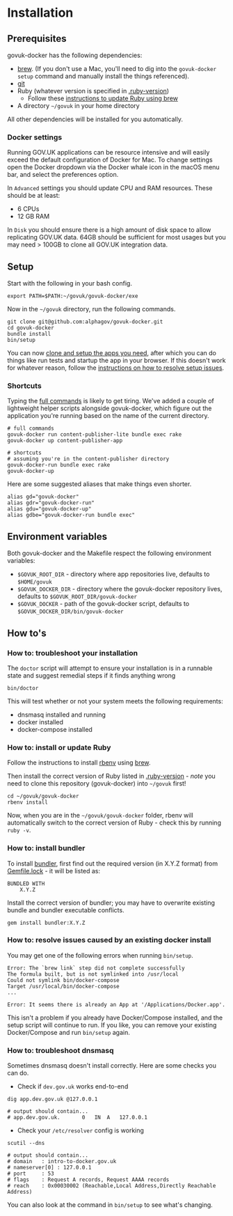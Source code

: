 # Installation

## Prerequisites

govuk-docker has the following dependencies:

- [brew](https://brew.sh/). (If you don't use a Mac, you'll need to dig into the `govuk-docker setup` command and manually install the things referenced).
- [git](https://git-scm.com)
- Ruby (whatever version is specified in [.ruby-version](https://github.com/alphagov/govuk-docker/blob/master/.ruby-version))
  - Follow these [instructions to update Ruby using brew](#how-to-install-or-update-ruby)
- A directory `~/govuk` in your home directory

All other dependencies will be installed for you automatically.

### Docker settings
Running GOV.UK applications can be resource intensive and will easily exceed the default configuration of Docker for Mac. To change settings open the Docker dropdown via the Docker whale icon in the macOS menu bar, and select the preferences option.

In `Advanced` settings you should update CPU and RAM resources. These should be at least:

* 6 CPUs
* 12 GB RAM

In `Disk` you should ensure there is a high amount of disk space to allow replicating GOV.UK data. 64GB should be sufficient for most usages but you may need > 100GB to clone all GOV.UK integration data.

## Setup

Start with the following in your bash config.

```
export PATH=$PATH:~/govuk/govuk-docker/exe
```

Now in the `~/govuk` directory, run the following commands.

```
git clone git@github.com:alphagov/govuk-docker.git
cd govuk-docker
bundle install
bin/setup
```

You can now [clone and setup the apps you need](../README.md#Usage), after which you can do things like run tests and startup the app in your browser. If this doesn't work for whatever reason, follow the [instructions on how to resolve setup issues](#how-tos).

### Shortcuts

Typing the [full commands](../README.md#usage) is likely to get tiring. We've added a couple of lightweight helper scripts alongside govuk-docker, which figure out the application you're running based on the name of the current directory.

```
# full commands
govuk-docker run content-publisher-lite bundle exec rake
govuk-docker up content-publisher-app

# shortcuts
# assuming you're in the content-publisher directory
govuk-docker-run bundle exec rake
govuk-docker-up
```

Here are some suggested aliases that make things even shorter.

```
alias gd="govuk-docker"
alias gdr="govuk-docker-run"
alias gdu="govuk-docker-up"
alias gdbe="govuk-docker-run bundle exec"
```

## Environment variables

Both govuk-docker and the Makefile respect the following environment variables:

- `$GOVUK_ROOT_DIR` - directory where app repositories live, defaults to `$HOME/govuk`
- `$GOVUK_DOCKER_DIR` - directory where the govuk-docker repository lives, defaults to `$GOVUK_ROOT_DIR/govuk-docker`
- `$GOVUK_DOCKER` - path of the govuk-docker script, defaults to `$GOVUK_DOCKER_DIR/bin/govuk-docker`

## How to's

### How to: troubleshoot your installation

The `doctor` script will attempt to ensure your installation is in a runnable
state and suggest remedial steps if it finds anything wrong

```
bin/doctor
```

This will test whether or not your system meets the following requirements:

* dnsmasq installed and running
* docker installed
* docker-compose installed


### How to: install or update Ruby

Follow the instructions to install [rbenv](https://github.com/rbenv/rbenv#installation) using [brew](https://brew.sh/).

Then install the correct version of Ruby listed in [.ruby-version](https://github.com/alphagov/govuk-docker/blob/master/.ruby-version) - *note* you need to clone this repository (govuk-docker) into `~/govuk` first!

```
cd ~/govuk/govuk-docker
rbenv install
```

Now, when you are in the `~/govuk/govuk-docker` folder, rbenv will automatically switch to the correct version of Ruby - check this by running `ruby -v`.

### How to: install bundler

To install [bundler](https://bundler.io/), first find out the required version (in X.Y.Z format) from [Gemfile.lock](https://github.com/alphagov/govuk-docker/blob/master/Gemfile.lock) - it will be listed as:

```
BUNDLED WITH
    X.Y.Z
```

Install the correct version of bundler; you may have to overwrite existing bundle and bundler executable conflicts.

```
gem install bundler:X.Y.Z
```

### How to: resolve issues caused by an existing docker install

You may get one of the following errors when running `bin/setup`.

```
Error: The `brew link` step did not complete successfully
The formula built, but is not symlinked into /usr/local
Could not symlink bin/docker-compose
Target /usr/local/bin/docker-compose
...
```

```
Error: It seems there is already an App at '/Applications/Docker.app'.
```

This isn't a problem if you already have Docker/Compose installed, and the setup script will continue to run. If you like, you can remove your existing Docker/Compose and run `bin/setup` again.

### How to: troubleshoot dnsmasq

Sometimes dnsmasq doesn't install correctly. Here are some checks you can do.

* Check if `dev.gov.uk` works end-to-end

```
dig app.dev.gov.uk @127.0.0.1

# output should contain...
# app.dev.gov.uk.		0	IN	A	127.0.0.1
```

* Check your `/etc/resolver` config is working

```
scutil --dns

# output should contain...
# domain   : intro-to-docker.gov.uk
# nameserver[0] : 127.0.0.1
# port     : 53
# flags    : Request A records, Request AAAA records
# reach    : 0x00030002 (Reachable,Local Address,Directly Reachable Address)
```

You can also look at the command in `bin/setup` to see what's changing.
